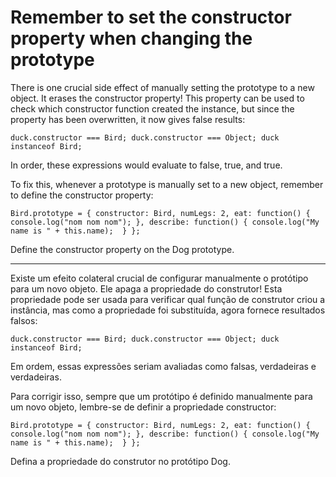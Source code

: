 # Remember to set the constructor property when changing the prototype

There is one crucial side effect of manually setting the prototype to a new object. It erases the constructor property! This property can be used to check which constructor function created the instance, but since the property has been overwritten, it now gives false results:

`duck.constructor === Bird;
duck.constructor === Object;
duck instanceof Bird;`

In order, these expressions would evaluate to false, true, and true.

To fix this, whenever a prototype is manually set to a new object, remember to define the constructor property:

`Bird.prototype = {
  constructor: Bird,
  numLegs: 2,
  eat: function() {
    console.log("nom nom nom");
  },
  describe: function() {
    console.log("My name is " + this.name); 
  }
};`

Define the constructor property on the Dog prototype.

---

Existe um efeito colateral crucial de configurar manualmente o protótipo para um novo objeto. Ele apaga a propriedade do construtor! Esta propriedade pode ser usada para verificar qual função de construtor criou a instância, mas como a propriedade foi substituída, agora fornece resultados falsos:

`duck.constructor === Bird;
duck.constructor === Object;
duck instanceof Bird;`

Em ordem, essas expressões seriam avaliadas como falsas, verdadeiras e verdadeiras.

Para corrigir isso, sempre que um protótipo é definido manualmente para um novo objeto, lembre-se de definir a propriedade constructor:

`Bird.prototype = {
  constructor: Bird,
  numLegs: 2,
  eat: function() {
    console.log("nom nom nom");
  },
  describe: function() {
    console.log("My name is " + this.name); 
  }
};`

Defina a propriedade do construtor no protótipo Dog. 
